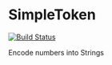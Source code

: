 SimpleToken
===========
[![Build Status](https://travis-ci.org/tegraoss/SimpleToken.svg)](https://travis-ci.org/tegraoss/SimpleToken)

Encode numbers into Strings
